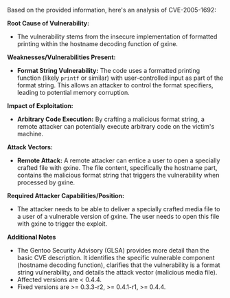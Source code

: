 Based on the provided information, here's an analysis of CVE-2005-1692:

**Root Cause of Vulnerability:**
- The vulnerability stems from the insecure implementation of formatted printing within the hostname decoding function of gxine.

**Weaknesses/Vulnerabilities Present:**
- **Format String Vulnerability:** The code uses a formatted printing function (likely `printf` or similar) with user-controlled input as part of the format string. This allows an attacker to control the format specifiers, leading to potential memory corruption.

**Impact of Exploitation:**
- **Arbitrary Code Execution:** By crafting a malicious format string, a remote attacker can potentially execute arbitrary code on the victim's machine.

**Attack Vectors:**
- **Remote Attack:** A remote attacker can entice a user to open a specially crafted file with gxine. The file content, specifically the hostname part, contains the malicious format string that triggers the vulnerability when processed by gxine.

**Required Attacker Capabilities/Position:**
- The attacker needs to be able to deliver a specially crafted media file to a user of a vulnerable version of gxine. The user needs to open this file with gxine to trigger the exploit.

**Additional Notes**
- The Gentoo Security Advisory (GLSA) provides more detail than the basic CVE description. It identifies the specific vulnerable component (hostname decoding function), clarifies that the vulnerability is a format string vulnerability, and details the attack vector (malicious media file).
- Affected versions are < 0.4.4.
- Fixed versions are >= 0.3.3-r2, >= 0.4.1-r1, >= 0.4.4.